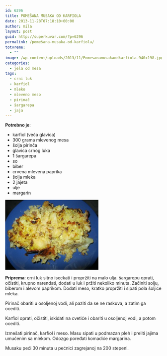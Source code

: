 ```yaml
---
id: 6296
title: POMEŠANA MUSAKA OD KARFIOLA
date: 2013-11-28T07:18:10+00:00
author: mila
layout: post
guid: http://superkuvar.com/?p=6296
permalink: /pomešana-musaka-od-karfiola/
totvreme:
  - ""
image: /wp-content/uploads/2013/11/Pomesanamusakaodkarfiola-940x198.jpg
categories:
  - jela od mesa
tags:
  - crni luk
  - karfiol
  - mleko
  - mleveno meso
  - pirinač
  - šargarepa
  - jaja
---
```

**Potrebno je**:

  * karfiol (veća glavica)
  * 300 grama mlevenog mesa
  * šolja pirinča
  * glavica crnog luka
  * 1 šargarepa
  * so
  * biber
  * crvena mlevena paprika
  * šolja mleka
  * 2 jajeta
  * ulje
  * margarin

[<img class="alignnone size-medium wp-image-6297" src="/wp-content/uploads/2013/11/Pomesanamusakaodkarfiola-300x225.jpg" alt="Pomesanamusakaodkarfiola" width="300" height="225" />](/wp-content/uploads/2013/11/Pomesanamusakaodkarfiola.jpg)

**Priprema**: crni luk sitno iseckati i propržiti na malo ulja. šargarepu oprati, očistiti, krupno narendati, dodati u luk i pržiti nekoliko minuta. Začiniti solju, biberom i alevom paprikom. Dodati meso, kratko propržiti i sipati pola šoljice mleka.

Pirinač obariti u osoljenoj vodi, ali paziti da se ne raskuva, a zatim ga ocediti.

Karfiol oprati, očistiti, iskidati na cvetiće i obariti u osoljenoj vodi, a potom ocediti.

Izmešati pirinač, karfiol i meso. Masu sipati u podmazan pleh i preliti jajima umućenim sa mlekom. Odozgo poređati komadiće margarina.

Musaku peći 30 minuta u pećnici zagrejanoj na 200 stepeni.